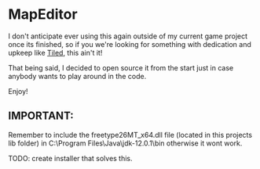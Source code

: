# MapEditor

I don't anticipate ever using this again outside of my current game project once its finished, so if you we're looking for something with dedication and upkeep like [Tiled](https://www.mapeditor.org/), this ain't it!

That being said, I decided to open source it from the start just in case anybody wants to play around in the code.

Enjoy!



## IMPORTANT:

Remember to include the freetype26MT_x64.dll file (located in this projects lib folder) in C:\Program Files\Java\jdk-12.0.1\bin otherwise it wont work.



TODO: create installer that solves this.

